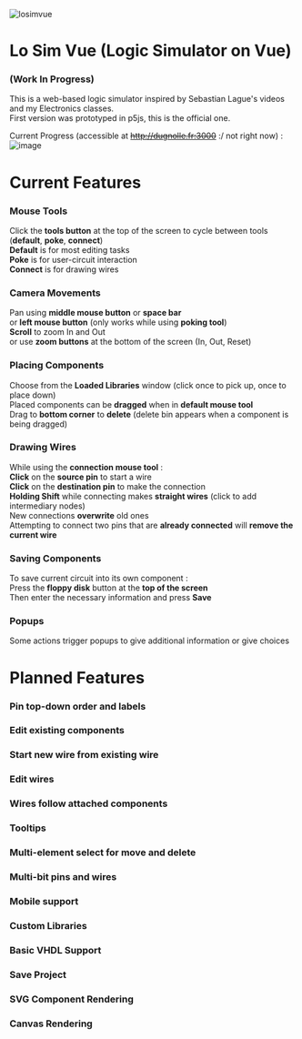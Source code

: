 ![losimvue](https://github.com/user-attachments/assets/800f7ec9-cd9a-476a-91c9-d065722bb456)
# Lo Sim Vue (Logic Simulator on Vue)
### (Work In Progress)

This is a web-based logic simulator inspired by Sebastian Lague's videos and my Electronics classes.\
First version was prototyped in p5js, this is the official one.

Current Progress (accessible at ~~http://dugnolle.fr:3000~~ :/ not right now) :
![image](https://github.com/user-attachments/assets/7dbbe72f-4c2b-4363-ade6-a51d57f79e54)


# Current Features

### Mouse Tools
Click the **tools button** at the top of the screen to cycle between tools (**default**, **poke**, **connect**)\
**Default** is for most editing tasks\
**Poke** is for user-circuit interaction\
**Connect** is for drawing wires

### Camera Movements
Pan using **middle mouse button** or **space bar**\
or **left mouse button** (only works while using **poking tool**)\
**Scroll** to zoom In and Out\
or use **zoom buttons** at the bottom of the screen (In, Out, Reset)

### Placing Components
Choose from the **Loaded Libraries** window (click once to pick up, once to place down)\
Placed components can be **dragged** when in **default mouse tool**\
Drag to **bottom corner** to **delete** (delete bin appears when a component is being dragged)

### Drawing Wires
While using the **connection mouse tool** :\
**Click** on the **source pin** to start a wire\
**Click** on the **destination pin** to make the connection\
**Holding Shift** while connecting makes **straight wires** (click to add intermediary nodes)\
New connections **overwrite** old ones\
Attempting to connect two pins that are **already connected** will **remove the current wire**

### Saving Components
To save current circuit into its own component :\
Press the **floppy disk** button at the **top of the screen**\
Then enter the necessary information and press **Save**

### Popups
Some actions trigger popups to give additional information or give choices

# Planned Features

### Pin top-down order and labels

### Edit existing components

### Start new wire from existing wire

### Edit wires

### Wires follow attached components

### Tooltips

### Multi-element select for move and delete

### Multi-bit pins and wires

### Mobile support

### Custom Libraries

### Basic VHDL Support

### Save Project

### SVG Component Rendering

### Canvas Rendering
